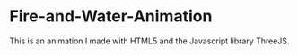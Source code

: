 # Fire-and-Water-Animation
This is an animation I made with HTML5 and the Javascript library ThreeJS.

